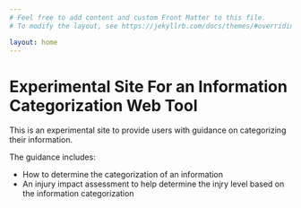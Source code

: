 ```yaml
---
# Feel free to add content and custom Front Matter to this file.
# To modify the layout, see https://jekyllrb.com/docs/themes/#overriding-theme-defaults

layout: home
---
```


# Experimental Site For an Information Categorization Web Tool

This is an experimental site to provide users with guidance on categorizing their information.

The guidance includes:

* How to determine the categorization of an information
* An injury impact assessment to help determine the injry level based on the information categorization
